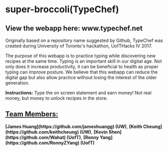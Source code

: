 <h1>super-broccoli(TypeChef)</h1>
<break><h2><b>View the webapp here: www.typechef.net</b></h2></break>

Originally based on a repository name suggested by Github, TypeChef was created during University of Toronto's hackathon, UofTHacks IV 2017. 

The purpose of this webapp is to practice typing while discovering new recipes at the same time. Typing is an important skill in our digital age. Not only does it increase productivity, it can be beneficial to health as proper typing can improve posture. We believe that this webapp can reduce the digital gap but also allow practice without losing the interest of the older generation.

<b>Instructions:</b>
<break>Type the on screen statement and earn money!</break>
<break>Not real money, but money to unlock recipes in the store.</break>

<h2><u>Team Members:</u></h2>
<break><b>[James Huang](https://github.com/jameshuangg) (UW)</b></break>,
<break><b>[Keith Cheung](https://github.com/keithcheung) (UW)</b></break>,
<break><b>[Kevin Shen](https://github.com/Wahat) (UofT)</b></break>,
<break><b>[Ronny Yang](https://github.com/RonnyZYang) (UofT)</b></break>
